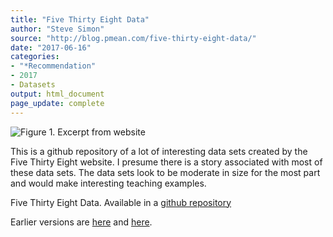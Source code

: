 ```yaml
---
title: "Five Thirty Eight Data"
author: "Steve Simon"
source: "http://blog.pmean.com/five-thirty-eight-data/"
date: "2017-06-16"
categories:
- "*Recommendation"
- 2017
- Datasets
output: html_document
page_update: complete
---
```


![Figure 1. Excerpt from website](http://www.pmean.com/new-images/17/five-thirty-eight-data01.png)

<div class="notes">

This is a github repository of a lot of interesting data sets created by the Five Thirty Eight website. I presume there is a story associated with most of these data sets. The data sets look to be moderate in size for the most part and would make interesting teaching examples.

Five Thirty Eight Data. Available in a [github repository][fiv1]


[fiv1]: https://github.com/fivethirtyeight/data

</div>



 
Earlier versions are [here][sim1] and [here][sim2].
 
[sim1]: http://blog.pmean.com/five-thirty-eight-data/
[sim2]: http://new.pmean.com/five-thirty-eight-data/
 
